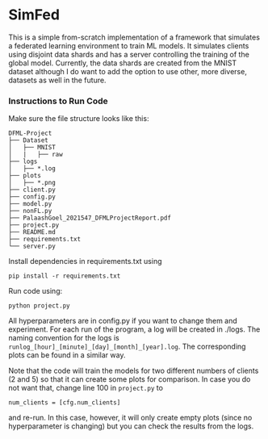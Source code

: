 # SimFed
This is a simple from-scratch implementation of a framework that simulates a federated learning environment to train ML models. It simulates clients using disjoint data shards and has a server controlling the training of the global model. Currently, the data shards are created from the MNIST dataset although I do want to add the option to use other, more diverse, datasets as well in the future.


### Instructions to Run Code
Make sure the file structure looks like this:

```
DFML-Project
├── Dataset
│   ├── MNIST
│   |   ├── raw          
├── logs
│   ├── *.log
├── plots
│   ├── *.png 
├── client.py
├── config.py
├── model.py
├── nonFL.py
├── PalaashGoel_2021547_DFMLProjectReport.pdf
├── project.py
├── README.md
├── requirements.txt
└── server.py
```

Install dependencies in requirements.txt using 
```
pip install -r requirements.txt
```

Run code using:
```
python project.py
```

All hyperparameters are in config.py if you want to change them and experiment.
For each run of the program, a log will be created in ./logs. The naming convention for the logs is `runlog_[hour]_[minute]_[day]_[month]_[year].log`. The corresponding plots can be found in a similar way.

Note that the code will train the models for two different numbers of clients (2 and 5) so that it can create some plots for comparison. In case you do not want that, change line 100 in `project.py` to
```
num_clients = [cfg.num_clients]
```
and re-run. In this case, however, it will only create empty plots (since no hyperparameter is changing) but you can check the results from the logs.
